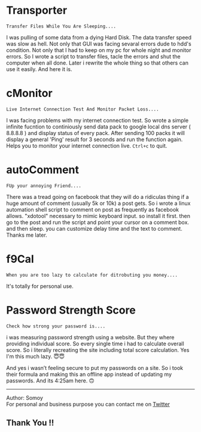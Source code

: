 # Transporter
`
Transfer Files While You Are Sleeping....
`  
  
 
I was pulling of some data from a dying Hard Disk. The data transfer speed was slow as hell.
Not only that GUI was facing sevaral errors dude to hdd's condition. Not only that I had to keep on my pc for whole night and monitor errors. So I wrote a script to transfer files, tacle the errors and shut the computer when all done. Later i rewrite the whole thing so that others can use it easily. And here it is.

# cMonitor
`
Live Internet Connection Test And Monitor Packet Loss....
`  

I was facing problems with my internet connection test. So wrote a simple infinite fucntion to continiously send data pack to google local dns server ( 8.8.8.8 ) and display status of every pack. After sending 100 packs it will display a general 'Ping' result for 3 seconds and run the function again. Helps you to monitor your internet connection live. ```Ctrl+c``` to quit.


# autoComment
`
FUp your annoying Friend....
`  
  
 
There was a tread going on facebook that they will do a ridiculas thing if a huge amount of comment (usually 5k or 10k) a post gets. So i wrote a linux automation shell script to comment on post as frequently as facebook allows. "xdotool" necessary to mimic keyboard input. so install it first. then go to the post and run the script and point your cursor on a comment box. and then sleep. you can customize delay time and the text to comment. Thanks me later.


# f9Cal
`
When you are too lazy to calculate for ditrobuting you money....
`  
  
 
It's totally for personal use.


# Password Strength Score
`
Check how strong your password is....
`  
  
 
i was measuring password strength using a website. But they where providing individual score. So every single time i had to calculate overall score. So i literally recreating the site including total score calculation. Yes I'm this much lazy. 😇😇

And yes i wasn’t feeling secure to put my passwords on a site. So i took their formula and making this an offline app instead of updating my passwords. And its 4:25am here. 🙃


***

Author: Somoy  
For personal and business purpose you can contact me on [Twitter](https://twitter.com/xSomoy)

## Thank You !!

